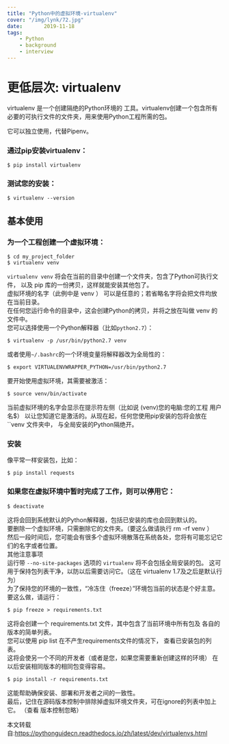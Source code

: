 ```yaml
---
title: "Python中的虚拟环境-virtualenv"
cover: "/img/lynk/72.jpg"
date:       2019-11-18
tags:
	- Python
	- background
	- interview
---
```

  
  
  
  
  
  
  

  
  
  
  
  
  
# 更低层次: virtualenv  
virtualenv 是一个创建隔绝的Python环境的 工具。virtualenv创建一个包含所有必要的可执行文件的文件夹，用来使用Python工程所需的包。  
  
它可以独立使用，代替Pipenv。  
  
### 通过pip安装virtualenv：  
```  
$ pip install virtualenv  
```  
### 测试您的安装：  
```  
$ virtualenv --version  
```  
## 基本使用  
### 为一个工程创建一个虚拟环境：  
```  
$ cd my_project_folder  
$ virtualenv venv  
```  
`virtualenv venv` 将会在当前的目录中创建一个文件夹，包含了Python可执行文件， 以及 pip 库的一份拷贝，这样就能安装其他包了。  
虚拟环境的名字（此例中是 venv ） 可以是任意的；若省略名字将会把文件均放在当前目录。  
在任何您运行命令的目录中，这会创建Python的拷贝，并将之放在叫做 venv 的文件中。  
您可以选择使用一个Python解释器（比如``python2.7``）：  
```  
$ virtualenv -p /usr/bin/python2.7 venv  
```  
或者使用``~/.bashrc``的一个环境变量将解释器改为全局性的：  
```  
$ export VIRTUALENVWRAPPER_PYTHON=/usr/bin/python2.7  
```  
要开始使用虚拟环境，其需要被激活：  
```  
$ source venv/bin/activate  
```  
当前虚拟环境的名字会显示在提示符左侧（比如说 (venv)您的电脑:您的工程 用户名$） 以让您知道它是激活的。从现在起，任何您使用pip安装的包将会放在 ``venv 文件夹中， 与全局安装的Python隔绝开。  
### 安装  
像平常一样安装包，比如：  
```  
$ pip install requests  
```  
### 如果您在虚拟环境中暂时完成了工作，则可以停用它：  
```  
$ deactivate  
```  
这将会回到系统默认的Python解释器，包括已安装的库也会回到默认的。  
要删除一个虚拟环境，只需删除它的文件夹。（要这么做请执行 rm -rf venv ）  
然后一段时间后，您可能会有很多个虚拟环境散落在系统各处，您将有可能忘记它们的名字或者位置。  
其他注意事项  
运行带 `--no-site-packages` 选项的 `virtualenv` 将不会包括全局安装的包。 这可用于保持包列表干净，以防以后需要访问它。（这在 virtualenv 1.7及之后是默认行为）  
为了保持您的环境的一致性，“冷冻住（freeze）”环境包当前的状态是个好主意。要这么做，请运行：  
```  
$ pip freeze > requirements.txt  
```  
这将会创建一个 requirements.txt 文件，其中包含了当前环境中所有包及 各自的版本的简单列表。  
您可以使用 pip list 在不产生requirements文件的情况下， 查看已安装包的列表。    
这将会使另一个不同的开发者（或者是您，如果您需要重新创建这样的环境） 在以后安装相同版本的相同包变得容易。  
```  
$ pip install -r requirements.txt  
```  
这能帮助确保安装、部署和开发者之间的一致性。  
最后，记住在源码版本控制中排除掉虚拟环境文件夹，可在ignore的列表中加上它。 （查看 版本控制忽略）  
  
本文转载自:https://pythonguidecn.readthedocs.io/zh/latest/dev/virtualenvs.html